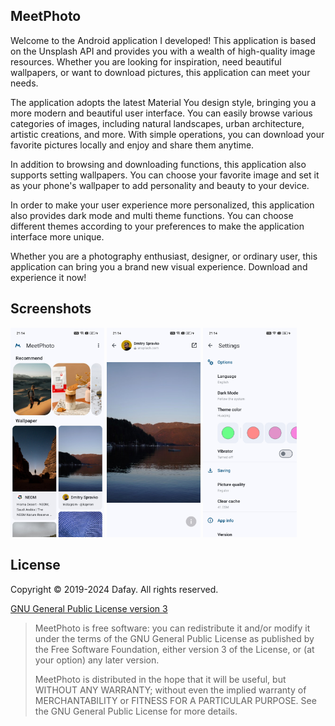 

## MeetPhoto
Welcome to the Android application I developed! This application is based on the Unsplash API and provides you with a wealth of high-quality image resources. Whether you are looking for inspiration, need beautiful wallpapers, or want to download pictures, this application can meet your needs.

The application adopts the latest Material You design style, bringing you a more modern and beautiful user interface. You can easily browse various categories of images, including natural landscapes, urban architecture, artistic creations, and more. With simple operations, you can download your favorite pictures locally and enjoy and share them anytime.

In addition to browsing and downloading functions, this application also supports setting wallpapers. You can choose your favorite image and set it as your phone's wallpaper to add personality and beauty to your device.

In order to make your user experience more personalized, this application also provides dark mode and multi theme functions. You can choose different themes according to your preferences to make the application interface more unique.

Whether you are a photography enthusiast, designer, or ordinary user, this application can bring you a brand new visual experience. Download and experience it now!

## Screenshots
<a href="https://github.com/idea007/MeetPhoto/tree/main/assets/screen1.jpg"><img src="assets/screen1.jpg" width="150px"/></a>
<a href="https://github.com/idea007/MeetPhoto/tree/main/assets/screen2.jpg"><img src="assets/screen2.jpg" width="150px"/></a>
<a href="https://github.com/idea007/MeetPhoto/tree/main/assets/screen3.jpg"><img src="assets/screen3.jpg" width="150px"/></a>

## License

Copyright &copy; 2019-2024 Dafay. All rights reserved.

[GNU General Public License version 3](https://www.gnu.org/licenses/gpl.txt)

> MeetPhoto is free software: you can redistribute it and/or modify it under the terms of the GNU General Public License as published by the Free Software Foundation, either version 3 of the License, or (at your option) any later version.
>
> MeetPhoto is distributed in the hope that it will be useful, but WITHOUT ANY WARRANTY; without even the implied warranty of MERCHANTABILITY or FITNESS FOR A PARTICULAR PURPOSE. See the GNU General Public License for more details.